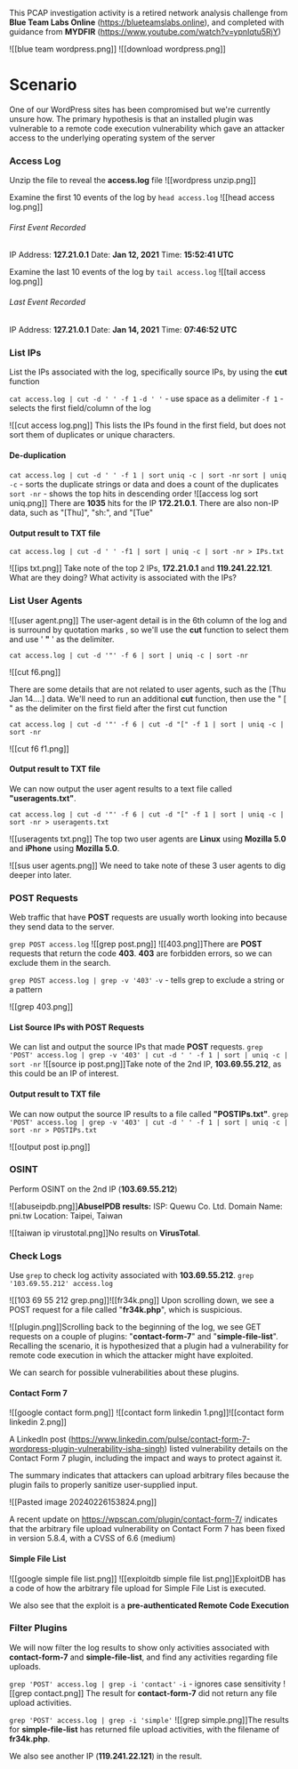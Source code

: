 This PCAP investigation activity is a retired network analysis challenge from **Blue Team Labs Online** (https://blueteamslabs.online), and completed with guidance from **MYDFIR** (https://www.youtube.com/watch?v=ypnIqtu5RjY)

![[blue team wordpress.png]]
![[download wordpress.png]]
# Scenario
One of our WordPress sites has been compromised but we're currently unsure how. The primary hypothesis is that an installed plugin was vulnerable to a remote code execution vulnerability which gave an attacker access to the underlying operating system of the server

### Access Log
Unzip the file to reveal the **access.log** file
![[wordpress unzip.png]]

Examine the first 10 events of the log by `head access.log`
![[head access log.png]]
###### First Event Recorded
IP Address: **127.21.0.1**
Date: **Jan 12, 2021**
Time: **15:52:41 UTC**

Examine the last 10 events of the log by `tail access.log`
![[tail access log.png]]
###### Last Event Recorded
IP Address: **127.21.0.1**
Date: **Jan 14, 2021**
Time: **07:46:52 UTC**

### List IPs
List the IPs associated with the log, specifically source IPs, by using the **cut** function

`cat access.log | cut -d ' ' -f 1`
`-d ' '` - use space as a delimiter
`-f 1` - selects the first field/column of the log

![[cut access log.png]]
This lists the IPs found in the first field, but does not sort them of duplicates or unique characters.

#### De-duplication
`cat access.log | cut -d ' ' -f 1 | sort uniq -c | sort -nr`
`sort | uniq -c` - sorts the duplicate strings or data and does a count of the duplicates
`sort -nr` - shows the top hits in descending order
![[access log sort uniq.png]]
There are **1035** hits for the IP **172.21.0.1**. There are also non-IP data, such as "[Thu]", "sh:", and "[Tue"

#### Output result to TXT file

`cat access.log | cut -d ' ' -f1 | sort | uniq -c | sort -nr > IPs.txt`

![[ips txt.png]]
Take note of the top 2 IPs, **172.21.0.1** and **119.241.22.121**.
What are they doing? What activity is associated with the IPs?

### List User Agents
![[user agent.png]]
The user-agent detail is in the 6th column of the log and is surround by quotation marks , so we'll use the **cut** function to select them and use ' **"** ' as the delimiter.

`cat access.log | cut -d '"' -f 6 | sort | uniq -c | sort -nr`

![[cut f6.png]]

There are some details that are not related to user agents, such as the [Thu Jan 14....] data. We'll need to run an additional **cut** function, then use the " [ " as the delimiter on the first field after the first cut function

`cat access.log | cut -d '"' -f 6 | cut -d "[" -f 1 | sort | uniq -c | sort -nr`

![[cut f6 f1.png]]

#### Output result to TXT file
We can now output the user agent results to a text file called **"useragents.txt"**.

`cat access.log | cut -d '"' -f 6 | cut -d "[" -f 1 | sort | uniq -c | sort -nr > useragents.txt`

![[useragents txt.png]]
The top two user agents are **Linux** using **Mozilla 5.0** and **iPhone** using **Mozilla 5.0**.

![[sus user agents.png]]
We need to take note of these 3 user agents to dig deeper into later.

### POST Requests
Web traffic that have **POST** requests are usually worth looking into because they send data to the server.

`grep POST access.log`
![[grep post.png]]
![[403.png]]There are **POST** requests that return the code **403**. **403** are forbidden errors, so we can exclude them in the search.

`grep POST access.log | grep -v '403'`
`-v` - tells grep to exclude a string or a pattern

![[grep 403.png]]

#### List Source IPs with POST Requests
We can list and output the source IPs that made **POST** requests.
`grep 'POST' access.log | grep -v '403' | cut -d ' ' -f 1 | sort | uniq -c | sort -nr`
![[source ip post.png]]Take note of the 2nd IP, **103.69.55.212**, as this could be an IP of interest.

#### Output result to TXT file
We can now output the source IP results to a file called **"POSTIPs.txt"**.
`grep 'POST' access.log | grep -v '403' | cut -d ' ' -f 1 | sort | uniq -c | sort -nr > POSTIPs.txt`

![[output post ip.png]]

### OSINT
Perform OSINT on the 2nd IP (**103.69.55.212**)

![[abuseipdb.png]]**AbuseIPDB results:**
ISP: Quewu Co. Ltd.
Domain Name: pni.tw
Location: Taipei, Taiwan

![[taiwan ip virustotal.png]]No results on **VirusTotal**.

### Check Logs
Use `grep` to check log activity associated with **103.69.55.212**.
`grep '103.69.55.212' access.log`

![[103 69 55 212 grep.png]]![[fr34k.png]]
Upon scrolling down, we see a POST request for a file called "**fr34k.php**", which is suspicious.

![[plugin.png]]Scrolling back to the beginning of the log, we see GET requests on a couple of plugins: "**contact-form-7**" and "**simple-file-list**". Recalling the scenario, it is hypothesized that a plugin had a vulnerability for remote code execution in which the attacker might have exploited.

We can search for possible vulnerabilities about these plugins.

#### Contact Form 7
![[google contact form.png]]
![[contact form linkedin 1.png]]![[contact form linkedin 2.png]]

A LinkedIn post (https://www.linkedin.com/pulse/contact-form-7-wordpress-plugin-vulnerability-isha-singh) listed vulnerability details on the Contact Form 7 plugin, including the impact and ways to protect against it.

The summary indicates that attackers can upload arbitrary files because the plugin fails to properly sanitize user-supplied input.

![[Pasted image 20240226153824.png]]

A recent update on https://wpscan.com/plugin/contact-form-7/ indicates that the arbitrary file upload vulnerability on Contact Form 7 has been fixed in version 5.8.4, with a CVSS of 6.6 (medium)

#### Simple File List
![[google simple file list.png]]
![[exploitdb simple file list.png]]ExploitDB has a code of how the arbitrary file upload for Simple File List is executed.

We also see that the exploit is a **pre-authenticated Remote Code Execution**

### Filter Plugins
We will now filter the log results to show only activities associated with **contact-form-7** and **simple-file-list**, and find any activities regarding file uploads.

`grep 'POST' access.log | grep -i 'contact'`
`-i` - ignores case sensitivity
![[grep contact.png]]
The result for **contact-form-7** did not return any file upload activities.

`grep 'POST' access.log | grep -i 'simple'`
![[grep simple.png]]The results for **simple-file-list** has returned file upload activities, with the filename of **fr34k.php**.

We also see another IP (**119.241.22.121**) in the result.

